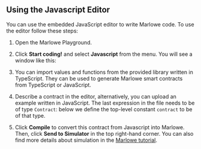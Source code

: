 ## Using the Javascript Editor
You can use the embedded JavaScript editor to write Marlowe code.
To use the editor follow these steps:

1. Open the Marlowe Playground.
2. Click **Start coding!** and select **Javascript** from the menu.
You will see a window like this:

3. You can import values and functions from the provided library written in TypeScript. They can be used to generate Marlowe smart contracts from TypeScript or JavaScript.  
4. Describe a contract in the editor, alternatively, you can upload an example written in JavaScript. The last expression in the file needs to be of type `Contract`: below we define the top-level constant `contract` to be of that type.

5. Click **Compile** to convert this contract from Javascript into Marlowe. 
Then, click **Send to Simulator** in the top right-hand corner. You can also find more details about simulation in the [Marlowe tutorial](https://alpha.marlowe.iohkdev.io/tutorial/index.html#playground-overview). 
